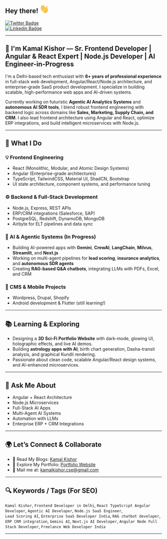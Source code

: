 <h2> Hey there! 
  <img src="https://raw.githubusercontent.com/ABSphreak/ABSphreak/master/gifs/Hi.gif" width="30px" alt="Waving hand"> 
</h2>

[![Twitter Badge](https://img.shields.io/badge/-@koolkamalkisho-1ca0f1?style=flat-square&labelColor=1ca0f1&logo=twitter&logoColor=white&link=https://twitter.com/koolkamalkisho)](https://twitter.com/koolkamalkisho)  
[![Linkedin Badge](https://img.shields.io/badge/-koolkamalkishor-blue?style=flat-square&logo=Linkedin&logoColor=white&link=https://www.linkedin.com/in/koolkamalkishor/)](https://www.linkedin.com/in/koolkamalkishor/)

---

## 👋 I'm Kamal Kishor — Sr. Frontend Developer | Angular & React Expert | Node.js Developer | AI Engineer-in-Progress

I'm a Delhi-based tech enthusiast with **8+ years of professional experience** in full-stack web development, Angular/React/Node.js architecture, and enterprise-grade SaaS product development. I specialize in building scalable, high-performance web apps and AI-driven systems.

Currently working on futuristic **Agentic AI Analytics Systems** and **autonomous AI SDR tools**, I blend robust frontend engineering with backend logic across domains like **Sales, Marketing, Supply Chain, and CRM**. I also lead frontend architecture using Angular and React, optimize ERP integrations, and build intelligent microservices with Node.js.

---

## 🚀 What I Do

### 💡 Frontend Engineering
- React (Monolithic, Modular, and Atomic Design Systems)
- Angular (Enterprise-grade architectures)
- TypeScript, TailwindCSS, Material UI, ShadCN, Bootstrap
- UI state architecture, component systems, and performance tuning

### ⚙️ Backend & Full-Stack Development
- Node.js, Express, REST APIs
- ERP/CRM integrations (Salesforce, SAP)
- PostgreSQL, Redshift, DynamoDB, MongoDB
- Airbyte for ELT pipelines and data sync

### 🧠 AI & Agentic Systems (In Progress)
- Building AI-powered apps with **Gemini**, **CrewAI**, **LangChain**, **Milvus**, **Streamlit**, and **Next.js**
- Working on multi-agent pipelines for **lead scoring**, **insurance analytics**, and **autonomous SDR agents**
- Creating **RAG-based Q&A chatbots**, integrating LLMs with PDFs, Excel, and CRM

### 🧩 CMS & Mobile Projects
- Wordpress, Drupal, Shopify
- Android development & Flutter (still learning!)

---

## 📚 Learning & Exploring
- Designing a **3D Sci-Fi Portfolio Website** with dark-mode, glowing UI, holographic effects, and live AI demos.
- Building **astrology apps with AI**, birth chart generation, Dasha-transit analysis, and graphical Kundli rendering.
- Passionate about clean code, scalable Angular/React design systems, and AI-enhanced microservices.

---

## 💬 Ask Me About
- Angular + React Architecture  
- Node.js Microservices  
- Full-Stack AI Apps  
- Multi-Agent AI Systems  
- Automation with LLMs  
- Enterprise ERP + CRM Integrations

---

## 🌍 Let’s Connect & Collaborate
- 🧠 Read My Blogs: [Kamal Kishor](https://dev.to/koolkamalkishor/)
- 💼 Explore My Portfolio: [Portfolio Website](https://kamalkishor.netlify.app/)
- 📨 Mail me at: kamalkishor.cse@gmail.com

---

## 🔍 Keywords / Tags (For SEO)
`Kamal Kishor`, `Frontend Developer in Delhi`, `React TypeScript Angular Developer`, `Agentic AI Developer`, `Node.js SaaS Engineer`,  
`Lead Scoring AI`, `Enterprise SaaS Developer India`, `RAG chatbot developer`, `ERP CRM integration`, `Gemini AI`, `Next.js AI Developer`, `Angular Node Full Stack Developer`, `Freelance Web Developer India`

---
